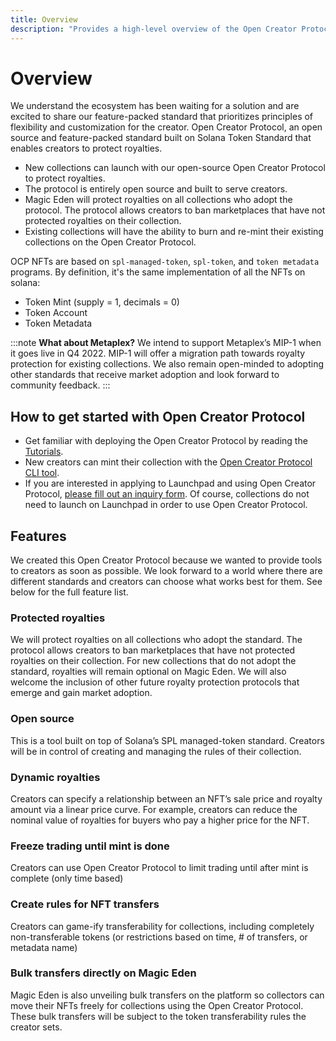 ```yaml
---
title: Overview
description: "Provides a high-level overview of the Open Creator Protocol."
---
```


# Overview

We understand the ecosystem has been waiting for a solution and are excited to share our feature-packed standard that
prioritizes principles of flexibility and customization for the creator. Open Creator Protocol, an open source and
feature-packed standard built on Solana Token Standard that enables creators to protect royalties.

* New collections can launch with our open-source Open Creator Protocol to protect royalties.
* The protocol is entirely open source and built to serve creators.
* Magic Eden will protect royalties on all collections who adopt the protocol. The protocol allows creators to ban
  marketplaces that have not protected royalties on their collection.
* Existing collections will have the ability to burn and re-mint their existing collections on the Open Creator
  Protocol.

OCP NFTs are based on `spl-managed-token`, `spl-token`, and `token metadata` programs.
By definition, it's the same implementation of all the NFTs on solana:

- Token Mint (supply = 1, decimals = 0)
- Token Account
- Token Metadata

:::note **What about Metaplex?**
We intend to support Metaplex’s MIP-1 when it goes live in Q4 2022. MIP-1 will offer a
migration path towards royalty protection for existing collections. We also remain open-minded to adopting other
standards that receive market adoption and look forward to community feedback.
:::

## How to get started with Open Creator Protocol

* Get familiar with deploying the Open Creator Protocol by reading the [Tutorials](01-tutorials.md).
* New creators can mint their collection with the [Open Creator Protocol CLI tool](04-cli.md).
* If you are interested in applying to Launchpad and using Open Creator Protocol, [please fill out an inquiry form](https://airtable.com/shrMhMDpcvt9nB6cu). Of
  course, collections do not need to launch on Launchpad in order to use Open Creator Protocol.

## Features

We created this Open Creator Protocol because we wanted to provide tools to creators as soon as possible. We look
forward to a world where there are different standards and creators can choose what works best for them. See below for
the full feature list.

### Protected royalties

We will protect royalties on all collections who adopt the standard. The protocol allows creators
to ban marketplaces that have not protected royalties on their collection. For new collections that do not adopt the
standard, royalties will remain optional on Magic Eden. We will also welcome the inclusion of other future royalty
protection protocols that emerge and gain market adoption.

### Open source

This is a tool built on top of Solana’s SPL managed-token standard. Creators will be in control of creating
and managing the rules of their collection.

### Dynamic royalties

Creators can specify a relationship between an NFT’s sale price and royalty amount via a linear price curve. For
example, creators can reduce the nominal value of royalties for buyers who pay a higher price for the NFT.

### Freeze trading until mint is done

Creators can use Open Creator Protocol to limit trading until after mint is
complete (only time based)

### Create rules for NFT transfers

Creators can game-ify transferability for collections, including completely non-transferable tokens (or restrictions based
on time, # of transfers, or metadata name)

### Bulk transfers directly on Magic Eden

Magic Eden is also unveiling bulk transfers on the platform so collectors
can move their NFTs freely for collections using the Open Creator Protocol. These bulk transfers will be subject to the
token transferability rules the creator sets.
